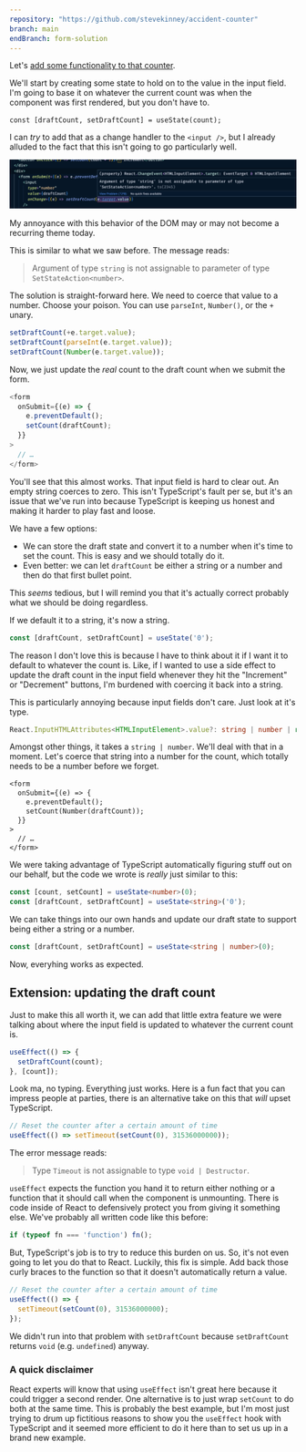 ```yaml
---
repository: "https://github.com/stevekinney/accident-counter"
branch: main
endBranch: form-solution
---
```


Let's [add some functionality to that counter](useState,%20an%20exercise.md).

We'll start by creating some state to hold on to the value in the input field. I'm going to base it on whatever the current count was when the component was first rendered, but you don't have to.

````tsx
const [draftCount, setDraftCount] = useState(count);
````

I can *try* to add that as a change handler to the `<input />`, but I already alluded to the fact that this isn't going to go particularly well.

![](_attachments/Pasted%20image%2020221107064059.png)

My annoyance with this behavior of the DOM may or may not become a recurring theme today.

This is similar to what we saw before. The message reads:

 > 
 > Argument of type `string` is not assignable to parameter of type `SetStateAction<number>`.

The solution is straight-forward here. We need to coerce that value to a number. Choose your poison. You can use `parseInt`, `Number()`, or the `+` unary.

````ts
setDraftCount(+e.target.value);
setDraftCount(parseInt(e.target.value));
setDraftCount(Number(e.target.value));
````

Now, we just update the *real* count to the draft count when we submit the form.

````ts
<form
  onSubmit={(e) => {
    e.preventDefault();
    setCount(draftCount);
  }}
>
  // …
</form>
````

You'll see that this almost works. That input field is hard to clear out. An empty string coerces to zero. This isn't TypeScript's fault per se, but it's an issue that we've run into because TypeScript is keeping us honest and making it harder to play fast and loose.

We have a few options:

* We can store the draft state and convert it to a number when it's time to set the count. This is easy and we should totally do it.
* Even better: we can let `draftCount` be either a string or a number and then do that first bullet point.

This *seems* tedious, but I will remind you that it's actually correct probably what we should be doing regardless.

If we default it to a string, it's now a string.

````ts
const [draftCount, setDraftCount] = useState('0');
````

The reason I don't love this is because I have to think about it if I want it to default to whatever the count is. Like, if I wanted to use a side effect to update the draft count in the input field whenever they hit the "Increment" or "Decrement" buttons, I'm burdened with coercing it back into a string.

This is particularly annoying because input fields don't care. Just look at it's type.

````ts
React.InputHTMLAttributes<HTMLInputElement>.value?: string | number | readonly string[] | undefined
````

Amongst other things, it takes a `string | number`. We'll deal with that in a moment. Let's coerce that string into a number for the count, which totally needs to be a number before we forget.

````tsx
<form
  onSubmit={(e) => {
    e.preventDefault();
    setCount(Number(draftCount));
  }}
>
  // …
</form>
````

We were taking advantage of TypeScript automatically figuring stuff out on our behalf, but the code we wrote is *really* just similar to this:

````ts
const [count, setCount] = useState<number>(0);
const [draftCount, setDraftCount] = useState<string>('0');
````

We can take things into our own hands and update our draft state to support being either a string or a number.

````ts
const [draftCount, setDraftCount] = useState<string | number>(0);
````

Now, everyhing works as expected.

## Extension: updating the draft count

Just to make this all worth it, we can add that little extra feature we were talking about where the input field is updated to whatever the current count is.

````js
useEffect(() => {
  setDraftCount(count);
}, [count]);
````

Look ma, no typing. Everything just works. Here is a fun fact that you can impress people at parties, there is an alternative take on this that *will* upset TypeScript.

````ts
// Reset the counter after a certain amount of time
useEffect(() => setTimeout(setCount(0), 31536000000));
````

The error message reads:

 > 
 > Type `Timeout` is not assignable to type `void | Destructor`.

`useEffect` expects the function you hand it to return either nothing or a function that it should call when the component is unmounting. There is code inside of React to defensively protect you from giving it something else. We've probably all written code like this before:

````ts
if (typeof fn === 'function') fn();
````

But, TypeScript's job is to try to reduce this burden on us. So, it's not even going to let you do that to React. Luckily, this fix is simple. Add back those curly braces to the function so that it doesn't automatically return a value.

````ts
// Reset the counter after a certain amount of time
useEffect(() => {
  setTimeout(setCount(0), 31536000000);
});
````

We didn't run into that problem with `setDraftCount` because `setDraftCount` returns `void` (e.g. `undefined`) anyway.

### A quick disclaimer

React experts will know that using `useEffect` isn't great here because it could trigger a second render. One alternative is to just wrap `setCount` to do both at the same time. This is probably the best example, but I'm most just trying to drum up fictitious reasons to show you the `useEffect` hook with TypeScript and it seemed more efficient to do it here than to set us up in a brand new example.
